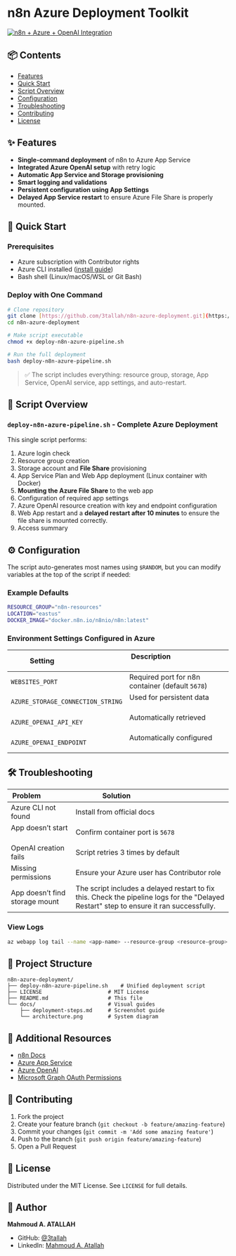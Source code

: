 # n8n Azure Deployment Toolkit

[![n8n + Azure + OpenAI Integration](https://3tallah.com/wp-content/uploads/2025/07/Deploy-n8n-on-Azure-with-OpenAI-Azure-App-Services-Step-by-Step-591x394.png)](https://3tallah.com/ultimate-guide-deploy-n8n-on-azure-with-openai-azure-app-services-step-by-step/)

## 📦 Contents
- [Features](#-features)
- [Quick Start](#-quick-start)
- [Script Overview](#-script-overview)
- [Configuration](#-configuration)
- [Troubleshooting](#-troubleshooting)
- [Contributing](#-contributing)
- [License](#-license)

## ✨ Features
- **Single-command deployment** of n8n to Azure App Service
- **Integrated Azure OpenAI setup** with retry logic
- **Automatic App Service and Storage provisioning**
- **Smart logging and validations**
- **Persistent configuration using App Settings**
- **Delayed App Service restart** to ensure Azure File Share is properly mounted.

## 🚀 Quick Start

### Prerequisites
- Azure subscription with Contributor rights
- Azure CLI installed ([install guide](https://learn.microsoft.com/cli/azure/install-azure-cli))
- Bash shell (Linux/macOS/WSL or Git Bash)

### Deploy with One Command
```bash
# Clone repository
git clone [https://github.com/3tallah/n8n-azure-deployment.git](https://github.com/3tallah/n8n-azure-deployment.git)
cd n8n-azure-deployment

# Make script executable
chmod +x deploy-n8n-azure-pipeline.sh

# Run the full deployment
bash deploy-n8n-azure-pipeline.sh
````

> ✅ The script includes everything: resource group, storage, App Service, OpenAI service, app settings, and auto-restart.

## 📜 Script Overview

### `deploy-n8n-azure-pipeline.sh` - Complete Azure Deployment

This single script performs:

1.  Azure login check
2.  Resource group creation
3.  Storage account and **File Share** provisioning
4.  App Service Plan and Web App deployment (Linux container with Docker)
5.  **Mounting the Azure File Share** to the web app
6.  Configuration of required app settings
7.  Azure OpenAI resource creation with key and endpoint configuration
8.  Web App restart and a **delayed restart after 10 minutes** to ensure the file share is mounted correctly.
9.  Access summary

## ⚙️ Configuration

The script auto-generates most names using `$RANDOM`, but you can modify variables at the top of the script if needed:

### Example Defaults

```bash
RESOURCE_GROUP="n8n-resources"
LOCATION="eastus"
DOCKER_IMAGE="docker.n8n.io/n8nio/n8n:latest"
```

### Environment Settings Configured in Azure

| Setting                           | Description                                      |
| --------------------------------- | ------------------------------------------------ |
| `WEBSITES_PORT`                   | Required port for n8n container (default `5678`) |
| `AZURE_STORAGE_CONNECTION_STRING` | Used for persistent data                         |
| `AZURE_OPENAI_API_KEY`            | Automatically retrieved                          |
| `AZURE_OPENAI_ENDPOINT`           | Automatically configured                         |

## 🛠 Troubleshooting

| Problem               | Solution                                    |
| --------------------- | ------------------------------------------- |
| Azure CLI not found   | Install from official docs                  |
| App doesn’t start     | Confirm container port is `5678`            |
| OpenAI creation fails | Script retries 3 times by default           |
| Missing permissions   | Ensure your Azure user has Contributor role |
| App doesn’t find storage mount | The script includes a delayed restart to fix this. Check the pipeline logs for the "Delayed Restart" step to ensure it ran successfully. |

### View Logs

```bash
az webapp log tail --name <app-name> --resource-group <resource-group>
```

## 📁 Project Structure

```
n8n-azure-deployment/
├── deploy-n8n-azure-pipeline.sh    # Unified deployment script
├── LICENSE                     # MIT License
├── README.md                   # This file
└── docs/                       # Visual guides
    ├── deployment-steps.md     # Screenshot guide
    └── architecture.png        # System diagram
```

## 🔗 Additional Resources

  * [n8n Docs](https://docs.n8n.io)
  * [Azure App Service](https://learn.microsoft.com/azure/app-service)
  * [Azure OpenAI](https://learn.microsoft.com/azure/cognitive-services/openai/)
  * [Microsoft Graph OAuth Permissions](https://learn.microsoft.com/graph/permissions-reference)

## 🤝 Contributing

1.  Fork the project
2.  Create your feature branch (`git checkout -b feature/amazing-feature`)
3.  Commit your changes (`git commit -m 'Add some amazing feature'`)
4.  Push to the branch (`git push origin feature/amazing-feature`)
5.  Open a Pull Request

## 📄 License

Distributed under the MIT License. See `LICENSE` for full details.

## 👤 Author

**Mahmoud A. ATALLAH**

  * GitHub: [@3tallah](https://github.com/3tallah)
  * LinkedIn: [Mahmoud A. Atallah](https://www.linkedin.com/in/mahmoudatallah)